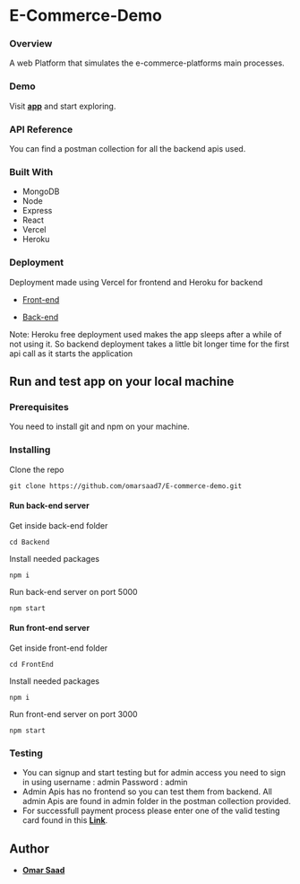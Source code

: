 # E-Commerce-Demo

### Overview
A web Platform that simulates the e-commerce-platforms main processes.



### Demo

Visit [**app**](https://sports-hub-livid.vercel.app/) and start exploring.  

### API Reference

You can find a postman collection for all the backend apis used.

### Built With

* MongoDB
* Node
* Express
* React
* Vercel
* Heroku

### Deployment

Deployment made using Vercel for frontend and Heroku for backend
* [Front-end](https://sports-hub-livid.vercel.app/)

* [Back-end](https://e-commerce-demo-api.herokuapp.com/)

Note: Heroku free deployment used makes the app sleeps after a while of not using it. So backend deployment takes a little bit longer time for the first api call as it starts the application

## Run and test app on your local machine

### Prerequisites
You need to install git and npm on your machine.

### Installing

Clone the repo

```
git clone https://github.com/omarsaad7/E-commerce-demo.git
```
#### Run back-end server
Get inside back-end folder
```
cd Backend
```
Install needed packages
```
npm i
```
Run back-end server on port 5000
```
npm start
```

#### Run front-end server
Get inside front-end folder
```
cd FrontEnd
```
Install needed packages
```
npm i
```
Run front-end server on port 3000
```
npm start
```
### Testing
* You can signup and start testing but for admin access you need to sign in using 
  username : admin
  Password : admin
* Admin Apis has no frontend so you can test them from backend. All admin Apis are found in admin folder in the postman collection provided.
* For successfull payment process please enter one of the valid testing card found in this [**Link**](https://stripe.com/docs/testing).


## Author

* [**Omar Saad**](https://www.linkedin.com/in/omar-saad-90862a163/)



